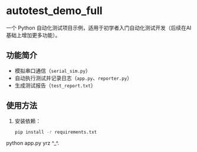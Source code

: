 # autotest_demo_full

一个 Python 自动化测试项目示例，适用于初学者入门自动化测试开发（后续在AI基础上增加更多功能）。

## 功能简介
- 模拟串口通信（`serial_sim.py`）
- 自动执行测试并记录日志（`app.py`、`reporter.py`）
- 生成测试报告（`test_report.txt`）

## 使用方法
1. 安装依赖：
   ```bash
   pip install -r requirements.txt
python app.py
yrz   ^_^.
